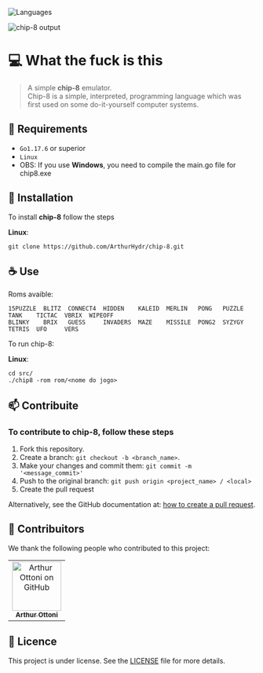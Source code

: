 <p>
   <img alt="Languages" src="https://img.shields.io/badge/Go->= go1.17.6-blue.svg"> 
</p>
<img src="https://i.imgur.com/mKXBrei.png" alt="chip-8 output">


# 💻 What the fuck is this
> A simple **chip-8** emulator. <br> Chip-8 is a simple, interpreted, programming language which was first used on some do-it-yourself computer systems.  

## 📃 Requirements

* `Go1.17.6` or superior
*  `Linux`
* OBS: If you use **Windows**, you need to compile the main.go file for chip8.exe 

## 🚀 Installation

To install **chip-8** follow the steps

**Linux**:

```
git clone https://github.com/ArthurHydr/chip-8.git
```

## ☕ Use 

Roms avaible:
```
15PUZZLE  BLITZ  CONNECT4  HIDDEN    KALEID  MERLIN   PONG   PUZZLE  TANK    TICTAC  VBRIX  WIPEOFF
BLINKY    BRIX   GUESS     INVADERS  MAZE    MISSILE  PONG2  SYZYGY  TETRIS  UFO     VERS
```

To run chip-8:

**Linux**:
```
cd src/
./chip8 -rom rom/<nome do jogo>
```

## 📫 Contribuite
### To contribute to chip-8, follow these steps

1. Fork this repository.
2. Create a branch: `git checkout -b <branch_name>`.
3. Make your changes and commit them: `git commit -m '<message_commit>'`
4. Push to the original branch: `git push origin <project_name> / <local>`
5. Create the pull request

Alternatively, see the GitHub documentation at: [how to create a pull request](https://help.github.com/en/github/collaborating-with-issues-and-pull-requests/creating-a-pull-request).

## 🤝 Contribuitors

We thank the following people who contributed to this project:

<table>
  <tr>
    <td align="center">
      <a href="https://github.com/ArthurHydr">
        <img src="https://avatars3.githubusercontent.com/u/61481946" width="100px;" alt="Arthur Ottoni on GitHub"/><br>
        <sub>
          <b>Arthur Ottoni</b>
        </sub>
      </a>
    </td>
    </table>

## 📝 Licence
This project is under license. See the [LICENSE](LICENSE) file for more details.
